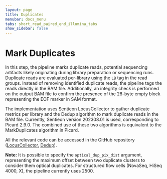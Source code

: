 ```yaml
---
layout: page
title: Duplicates
menubar: docs_menu
tabs: short_read_paired_end_illumina_tabs
show_sidebar: false
---
```


# Mark Duplicates

In this step, the pipeline marks duplicate reads, potential sequencing artifacts likely originating during library preparation or sequencing runs. Duplicate reads are evaluated per-library using the `LB` tag in the read groups. Instead of removing identified duplicate reads, the pipeline tags the reads directly in the BAM file. Additionally, an integrity check is performed on the output BAM file to confirm the presence of the 28-byte empty block representing the EOF marker in SAM format.

The implementation uses Sentieon LocusCollector to gather duplicate metrics per library and the Dedup algorithm to mark duplicate reads in the BAM file. Currently, Sentieon version 202308.01 is used, corresponding to Picard 2.9.0. The combined use of these two algorithms is equivalent to the MarkDuplicates algorithm in Picard.

All the relevant code can be accessed in the GitHub repository ([LocusCollector](https://github.com/smaht-dac/sentieon-pipelines/blob/main/dockerfiles/sentieon/sentieon_LocusCollector.sh), [Dedup](https://github.com/smaht-dac/sentieon-pipelines/blob/main/dockerfiles/sentieon/sentieon_LocusCollector_apply.sh)).

**Note:** It is possible to specify the `optical_dup_pix_dist` argument, representing the maximum offset between two duplicate clusters to consider them optical duplicates. For structured flow cells (NovaSeq, HiSeq 4000, X), the pipeline currently uses 2500.
